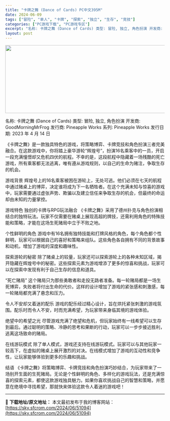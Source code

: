 ```yaml
---
title: "卡牌之舞 (Dance of Cards) PC中文395M"
date: 2024-06-09
tags: ["冒险", "单人", "卡牌", "探索", "独立", "生存", "竞技"]
categories: ["PC游戏下载", "PC游戏专区"]
excerpt: "名称: 卡牌之舞 (Dance of Cards) 类型: 冒险, 独立, 角色扮演 开发商: GoodMorningMrFrog 发行商: Pineapple Works 系列: Pineapple Works 发行日期: 2023 年 4 月 14 日 《卡牌之舞》是一款独具特色的游戏，将策略博&hellip;"
layout: post
---
```


<img class="aligncenter size-full wp-image-51095" src="https://sky.sfcrom.com/wp-content/uploads/2024/06/2024060909144577.webp" alt="" width="660" height="215" />

名称: 卡牌之舞 (Dance of Cards)
类型: 冒险, 独立, 角色扮演
开发商: GoodMorningMrFrog
发行商: Pineapple Works
系列: Pineapple Works
发行日期: 2023 年 4 月 14 日

《卡牌之舞》是一款独具特色的游戏，将策略博弈、卡牌竞技和角色扮演三者完美融合。在这款游戏中，你将踏上豪华游轮“辉煌号”，扮演16名乘客中的一员，开启一段充满憧憬却又危机四伏的航程。不幸的是，这段航程中隐藏着一场残酷的死亡游戏，所有乘客都无法逃离，唯有遵从游戏规则，以自己的生命为赌注，争取生存的机会。

游戏背景
辉煌号上的16名乘客被困在游轮上，无处可逃。他们必须在七天的航程中通过赌桌上的博弈，决定谁将成为下一名牺牲者。在这个充满未知与惊喜的游戏中，玩家需要通过虚张声势、欺骗以及建立信任来争取生存的机会，但最终的命运却由未知的力量掌控。

游戏特色
独创的卡牌与RPG玩法融合
《卡牌之舞》采用了德州扑克与角色扮演相结合的独特玩法。玩家不仅需要在赌桌上展现高超的牌技，还需利用角色的特殊技能和策略，才能在这场生死赌局中立于不败之地。

个性鲜明的角色
游戏中有16名拥有独特技能和打牌风格的角色，每个角色都个性鲜明，玩家可以根据自己的喜好和策略来组队。这些角色各自拥有不同的背景故事和动机，增加了游戏的深度和趣味性。

探索游轮的秘密
除了赌桌上的较量，玩家还可以探索游轮上的各种未知区域，揭开隐藏在辉煌号中的秘密。这些探索元素为游戏增添了更多的惊喜和挑战，玩家可以在探索中发现有利于自己生存的信息和道具。

“死亡赌局”
这个赌局只为那些勇敢者和走投无路者准备。每一轮赌局都是一场生死博弈，失败者将付出生命的代价。这样的设计增加了游戏的紧张感和刺激感，每一轮赌局都充满了悬念和压力。

令人不安却又着迷的配乐
游戏的配乐经过精心设计，旨在烘托紧张刺激的游戏氛围。配乐时而令人不安，时而充满希望，为玩家带来身临其境的游戏体验。

绝望中的希望之光
尽管游戏充满了绝望和危机，但玩家始终有一线希望可以生存到最后。通过聪明的策略、冷静的思考和果断的行动，玩家可以一步步接近胜利，逃离这场致命的赌局。

在线游玩模式
除了单人模式，游戏还支持在线游玩模式。玩家可以与其他玩家一较高下，在虚拟的赌桌上展开激烈的对决。在线模式增加了游戏的互动性和竞争性，让玩家能够体验到更多的乐趣和挑战。

结语
《卡牌之舞》将策略博弈、卡牌竞技和角色扮演巧妙结合，为玩家带来了一场别开生面的生死赌局。无论是个性鲜明的角色、多样化的游戏玩法，还是充满惊喜的探索元素，都使这款游戏独具魅力。如果你喜欢挑战自己的智慧和策略，并愿意在绝境中寻找希望，那就快来体验这款令人着迷的游戏吧！

---
📖 **下载地址/原文地址：** 本文最初发布于我的博客网站：[https://sky.sfcrom.com/2024/06/51094](https://sky.sfcrom.com/2024/06/51094)
